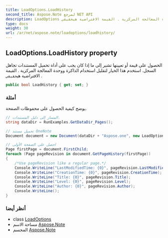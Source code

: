 ```yaml
---
title: LoadOptions.LoadHistory
second_title: Aspose.Note لمرجع NET API
description: LoadOptions ملكية. الحصول على قيمة أو تعيينها تشير إلى ما إذا كان يجب على أداة تحميل المستندات تجاهل السجل. استخدم هذا الخيار لتقليل استخدام الذاكرة ووحدة المعالجة المركزية . القيمة الافتراضية هيحقيقي .
type: docs
weight: 30
url: /ar/net/aspose.note/loadoptions/loadhistory/
---
```

## LoadOptions.LoadHistory property

الحصول على قيمة أو تعيينها تشير إلى ما إذا كان يجب على أداة تحميل المستندات تجاهل السجل. استخدم هذا الخيار لتقليل استخدام الذاكرة ووحدة المعالجة المركزية . القيمة الافتراضية هي`حقيقي` .

```csharp
public bool LoadHistory { get; set; }
```

### أمثلة

يوضح كيفية الحصول على محفوظات الصفحة.

```csharp
// المسار إلى دليل المستندات.
string dataDir = RunExamples.GetDataDir_Pages();

// تحميل مستند OneNote
Document document = new Document(dataDir + "Aspose.one", new LoadOptions { LoadHistory = true });

// احصل على الصفحة الأولى
Page firstPage = document.FirstChild;
foreach (Page pageRevision in document.GetPageHistory(firstPage))
{
    /*Use pageRevision like a regular page.*/
    Console.WriteLine("LastModifiedTime: {0}", pageRevision.LastModifiedTime);
    Console.WriteLine("CreationTime: {0}", pageRevision.CreationTime);
    Console.WriteLine("Title: {0}", pageRevision.Title);
    Console.WriteLine("Level: {0}", pageRevision.Level);
    Console.WriteLine("Author: {0}", pageRevision.Author);
    Console.WriteLine();
}
```

### أنظر أيضا

* class [LoadOptions](../)
* مساحة الاسم [Aspose.Note](../../loadoptions/)
* المجسم [Aspose.Note](../../../)


